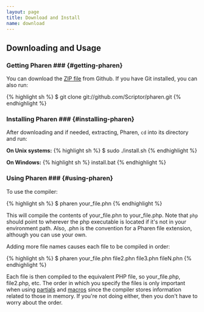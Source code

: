```yaml
---
layout: page
title: Download and Install
name: download
---
```


## Downloading and Usage ##

### Getting Pharen ### {#getting-pharen}
You can download the [ZIP file](http://github.com/Scriptor/pharen/archives/master.zip)
from Github.
If you have Git installed, you can also run:

{% highlight sh %}
$ git clone git://github.com/Scriptor/pharen.git
{% endhighlight %}

### Installing Pharen ### {#installing-pharen}
After downloading and if needed, extracting, Pharen, `cd` into its directory and run:

<b>On Unix systems:</b>
{% highlight sh %}
$ sudo ./install.sh
{% endhighlight %}

<b>On Windows:</b>
{% highlight sh %}
install.bat
{% endhighlight %}

### Using Pharen ### {#using-pharen}
To use the compiler:

{% highlight sh %}
$ pharen your_file.phn
{% endhighlight %}

This will compile the contents of your_file.phn to your_file.php. Note that `php` should point to
wherever the php executable is located if it's not in your environment path. Also, .phn is the convention
for a Pharen file extension, although you can use your own.

Adding more file names causes each file to be compiled in order:

{% highlight sh %}
$ pharen your_file.phn file2.phn file3.phn fileN.phn
{% endhighlight %}

Each file is then compiled to the equivalent PHP file, so your\_file.php, file2.php, etc.
The order in which you specify the files is only important when using [partials](/pharen/reference.html#partials)
and [macros](/pharen/reference.html#macros) since the compiler stores information related to those in memory.
If you're not doing either, then you don't have to worry about the order.
